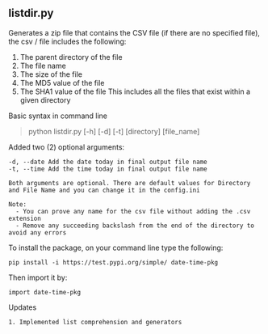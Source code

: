 ## listdir.py
Generates a zip file that contains the CSV file (if there are no specified file), the csv / file includes the following:
1. The parent directory of the file
2. The file name
3. The size of the file
4. The MD5 value of the file
5. The SHA1 value of the file
This includes all the files that exist within a given directory

Basic syntax in command line
> python listdir.py [-h] [-d] [-t] [directory] [file_name]

Added two (2) optional arguments:
```
-d, --date Add the date today in final output file name
-t, --time Add the time today in final output file name
```
```
Both arguments are optional. There are default values for Directory and File Name and you can change it in the config.ini
```

```
Note:
  - You can prove any name for the csv file without adding the .csv extension
  - Remove any succeeding backslash from the end of the directory to avoid any errors
```

To install the package, on your command line type the following:
```
pip install -i https://test.pypi.org/simple/ date-time-pkg
```
Then import it by:
```
import date-time-pkg
```

Updates
```
1. Implemented list comprehension and generators
```